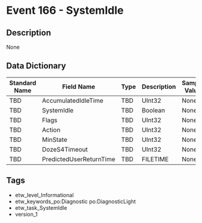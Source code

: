# Event 166 - SystemIdle

## Description
None

## Data Dictionary
|Standard Name|Field Name|Type|Description|Sample Value|
|---|---|---|---|---|
|TBD|AccumulatedIdleTime|TBD|UInt32|None|None|
|TBD|SystemIdle|TBD|Boolean|None|None|
|TBD|Flags|TBD|UInt32|None|None|
|TBD|Action|TBD|UInt32|None|None|
|TBD|MinState|TBD|UInt32|None|None|
|TBD|DozeS4Timeout|TBD|UInt32|None|None|
|TBD|PredictedUserReturnTime|TBD|FILETIME|None|None|

## Tags
* etw_level_Informational
* etw_keywords_po:Diagnostic po:DiagnosticLight
* etw_task_SystemIdle
* version_1
